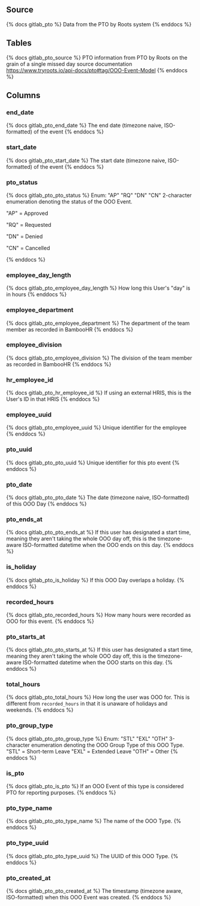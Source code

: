 ## Source

{% docs gitlab_pto %}
Data from the PTO by Roots system
{% enddocs %}

## Tables
{% docs gitlab_pto_source %}
PTO information from PTO by Roots on the grain of a single missed day
source documentation https://www.tryroots.io/api-docs/pto#tag/OOO-Event-Model
{% enddocs %}

## Columns

### end_date
{% docs gitlab_pto_end_date %}
The end date (timezone naive, ISO-formatted) of the event
{% enddocs %}
### start_date
{% docs gitlab_pto_start_date %}
The start date (timezone naive, ISO-formatted) of the event
{% enddocs %}
### pto_status
{% docs gitlab_pto_pto_status %}
Enum: "AP" "RQ" "DN" "CN"
2-character enumeration denoting the status of the OOO Event.

"AP" = Approved

"RQ" = Requested

"DN" = Denied

"CN" = Cancelled

{% enddocs %}
### employee_day_length
{% docs gitlab_pto_employee_day_length %}
How long this User's "day" is in hours
{% enddocs %}
### employee_department
{% docs gitlab_pto_employee_department %}
The department of the team member as recorded in BambooHR
{% enddocs %}
### employee_division
{% docs gitlab_pto_employee_division %}
The division of the team member as recorded in BambooHR
{% enddocs %}
### hr_employee_id
{% docs gitlab_pto_hr_employee_id %}
If using an external HRIS, this is the User's ID in that HRIS
{% enddocs %}
### employee_uuid
{% docs gitlab_pto_employee_uuid %}
Unique identifier for the employee
{% enddocs %}
### pto_uuid
{% docs gitlab_pto_pto_uuid %}
Unique identifier for this pto event
{% enddocs %}
### pto_date
{% docs gitlab_pto_pto_date %}
The date (timezone naive, ISO-formatted) of this OOO Day
{% enddocs %}
### pto_ends_at
{% docs gitlab_pto_pto_ends_at %}
If this user has designated a start time, meaning they aren't taking the whole OOO day off, this is the timezone-aware ISO-formatted datetime when the OOO ends on this day.
{% enddocs %}
### is_holiday
{% docs gitlab_pto_is_holiday %}
If this OOO Day overlaps a holiday.
{% enddocs %}
### recorded_hours
{% docs gitlab_pto_recorded_hours %}
How many hours were recorded as OOO for this event.
{% enddocs %}
### pto_starts_at
{% docs gitlab_pto_pto_starts_at %}
If this user has designated a start time, meaning they aren't taking the whole OOO day off, this is the timezone-aware ISO-formatted datetime when the OOO starts on this day.
{% enddocs %}
### total_hours
{% docs gitlab_pto_total_hours %}
How long the user was OOO for. This is different from `recorded_hours` in that it is unaware of holidays and weekends.
{% enddocs %}
### pto_group_type
{% docs gitlab_pto_pto_group_type %}
Enum: "STL" "EXL" "OTH"
3-character enumeration denoting the OOO Group Type of this OOO Type.
"STL" = Short-term Leave
"EXL" = Extended Leave
"OTH" = Other
{% enddocs %}
### is_pto
{% docs gitlab_pto_is_pto %}
If an OOO Event of this type is considered PTO for reporting purposes.
{% enddocs %}
### pto_type_name
{% docs gitlab_pto_pto_type_name %}
The name of the OOO Type.
{% enddocs %}
### pto_type_uuid
{% docs gitlab_pto_pto_type_uuid %}
The UUID of this OOO Type.
{% enddocs %}
### pto_created_at
{% docs gitlab_pto_pto_created_at %}
The timestamp (timezone aware, ISO-formatted) when this OOO Event was created.
{% enddocs %}

